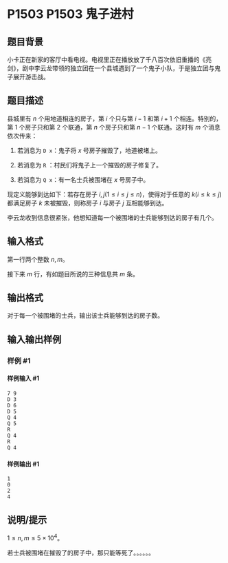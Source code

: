 # P1503 P1503 鬼子进村

## 题目背景

小卡正在新家的客厅中看电视。电视里正在播放放了千八百次依旧重播的《亮剑》，剧中李云龙带领的独立团在一个县城遇到了一个鬼子小队，于是独立团与鬼子展开游击战。

## 题目描述

县城里有 $n$ 个用地道相连的房子，第 $i$ 个只与第 $i-1$ 和第 $i+1$ 个相连。特别的，第 $1$ 个房子只和第 $2$ 个联通，第 $n$ 个房子只和第 $n-1$ 个联通。这时有 $m$ 个消息依次传来：

1. 若消息为 ```D x```：鬼子将 $x$ 号房子摧毁了，地道被堵上。

1. 若消息为 ```R``` ：村民们将鬼子上一个摧毁的房子修复了。

1. 若消息为 ```Q x```：有一名士兵被围堵在 $x$ 号房子中。

现定义能够到达如下：若存在房子 $i,j(1\leq i\leq j\leq n)$，使得对于任意的 $k(i\leq k\leq j)$ 都满足房子 $k$ 未被摧毁，则称房子 $i$ 与房子 $j$ 互相能够到达。

李云龙收到信息很紧张，他想知道每一个被围堵的士兵能够到达的房子有几个。

## 输入格式

第一行两个整数 $n,m$。

接下来 $m$ 行，有如题目所说的三种信息共 $m$ 条。

## 输出格式

对于每一个被围堵的士兵，输出该士兵能够到达的房子数。

## 输入输出样例

### 样例 #1

#### 样例输入 #1

```
7 9
D 3
D 6
D 5
Q 4
Q 5
R
Q 4
R
Q 4
```

#### 样例输出 #1

```
1
0
2
4
```

## 说明/提示

$1\leq n,m\leq 5\times 10^4$。

若士兵被围堵在摧毁了的房子中，那只能等死了。。。。。。
